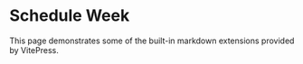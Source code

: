 # Schedule Week

This page demonstrates some of the built-in markdown extensions provided by VitePress.